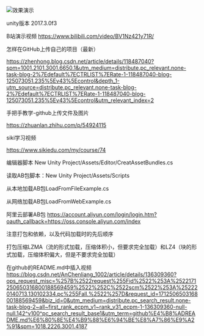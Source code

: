 ![效果演示](https://github.com/akeidn/AssetBundle/blob/master/show.gif)

unity版本 2017.3.0f3

B站演示视频
https://www.bilibili.com/video/BV1Nz421y71R/

怎样在GitHub上传自己的项目（最新）

https://zhenhong.blog.csdn.net/article/details/118487040?spm=1001.2101.3001.6650.1&utm_medium=distribute.pc_relevant.none-task-blog-2%7Edefault%7ECTRLIST%7ERate-1-118487040-blog-125073051.235%5Ev43%5Econtrol&depth_1-utm_source=distribute.pc_relevant.none-task-blog-2%7Edefault%7ECTRLIST%7ERate-1-118487040-blog-125073051.235%5Ev43%5Econtrol&utm_relevant_index=2

手把手教学-github上传文件及图片

https://zhuanlan.zhihu.com/p/54924115

siki学习视频

https://www.sikiedu.com/my/course/74

编辑器脚本
New Unity Project/Assets/Editor/CreatAssetBundles.cs

读取AB包脚本：New Unity Project/Assets/Scripts

从本地加载AB包LoadFromFileExample.cs 

从网络加载AB包LoadFromWebExample.cs 

阿里云部署AB包
https://account.aliyun.com/login/login.htm?oauth_callback=https://oss.console.aliyun.com/index

注意打包和依赖，以及代码加载时的先后顺序

打包压缩LZMA（流的形式加载，压缩体积小，但要求完全加载）和LZ4（块的形式加载，压缩体积偏大，但是不要求完全加载）

在github的README.md中插入视频
https://blog.csdn.net/AnChenliang_1002/article/details/136309360?ops_request_misc=%257B%2522request%255Fid%2522%253A%2522171250650316800188569459%2522%252C%2522scm%2522%253A%252220140713.130102334.pc%255Fall.%2522%257D&request_id=171250650316800188569459&biz_id=0&utm_medium=distribute.pc_search_result.none-task-blog-2~all~first_rank_ecpm_v1~rank_v31_ecpm-1-136309360-null-null.142^v100^pc_search_result_base1&utm_term=github%E4%B8%ADREADME.md%E6%80%8E%E4%B9%88%E6%94%BE%E8%A7%86%E9%A2%91&spm=1018.2226.3001.4187




